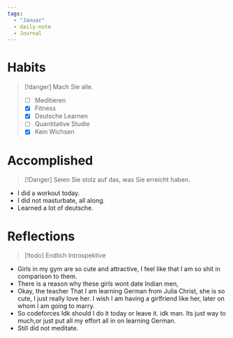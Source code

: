 ```yaml
---
tags:
  - "Januar"
  - daily-note
  - Journal
---
```


# Habits
>[!danger] Mach Sie alle.
> - [ ] Meditieren
> - [x] Fitness
> - [x] Deutsche Learnen
> - [ ] Quantitative Studie
> - [x] Kein Wichsen 



# Accomplished
>[!Danger] Seien Sie stolz auf das, was Sie erreicht haben.
* I did a workout today.
* I did not masturbate, all along.
* Learned a lot of deutsche.


# Reflections
>[!todo] Endlich Introspektive
* Girls in my gym are so cute and attractive, I feel like that I am so shit in comparison to them.
* There is a reason why these girls wont date Indian men,
* Okay, the teacher That I am learning German from Julia Christ, she is so cute, I just really love her. I wish I am having a girlfriend like her, later on whom I am going to marry. 
* So codeforces Idk should I do it today or leave it. idk man. Its just way to much,or just put all my effort all in on learning German.
* Still did not meditate.




